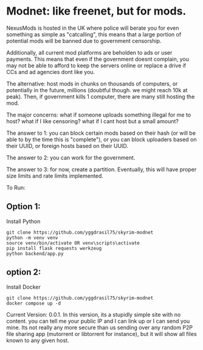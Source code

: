 # Modnet: like freenet, but for mods.

NexusMods is hosted in the UK where police will berate you for even something as simple as "catcalling", this means that a large portion of potential mods will be banned due to government censorship.

Additionally, all current mod platforms are beholden to ads or user payments. This means that even if the government doesnt complain, you may not be able to afford to keep the servers online or replace a drive if CCs and ad agencies dont like you.

The alternative: host mods in chunks on thousands of computers, or potentially in the future, millions (doubtful though. we might reach 10k at peak). Then, if government kills 1 computer, there are many still hosting the mod.

The major concerns: what if someone uploads something illegal for me to host? what if I like censoring? what if I cant host but a small amount?

The answer to 1: you can block certain mods based on their hash (or will be able to by the time this is "complete"), or you can block uploaders based on their UUID, or foreign hosts based on their UUID.

The answer to 2: you can work for the government.

The answer to 3: for now, create a partition. Eventually, this will have proper size limits and rate limits implemented.


To Run: 
## Option 1:
Install Python
```
git clone https://github.com/yggdrasil75/skyrim-modnet
python -m venv venv
source venv/bin/activate OR venv\scripts\activate
pip install flask requests werkzeug
python backend/app.py
```
## option 2:
Install Docker

```
git clone https://github.com/yggdrasil75/skyrim-modnet
docker compose up -d
```
Current Version: 0.0.1.
In this version, its a stupidly simple site with no content. you can tell me your public IP and I can link up or I can send you mine. Its not really any more secure than us sending over any random P2P file sharing app (mutorrent or libtorrent for instance), but it will show all files known to any given host.
